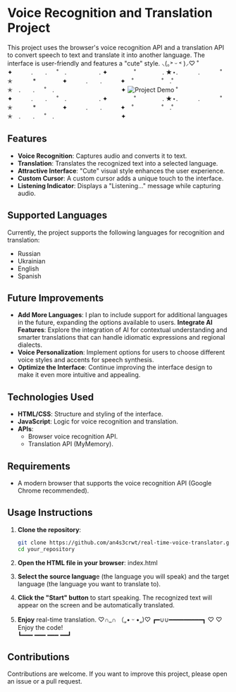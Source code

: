 # Voice Recognition and Translation Project

This project uses the browser's voice recognition API and a translation API to convert speech to text and translate it into another language. The interface is user-friendly and features a "cute" style. ⸜(｡˃ ᵕ ˂ )⸝♡
˚　　　　✦　　　.　　. 　 ˚　.　　　　　 . ✦　　　 　˚　　　　 . ★⋆.
　　　.   　　˚　✭　 　　*　　 　　✦　　　.　　.　　　✦　˚ 　　　　 ˚　.˚　　　　　✭　.　　. 　 ˚　.　　　　 　　 　　　　 ✦
![Project Demo](assets/voice-translator.gif) 
˚　　　　✦　　　.　　. 　 ˚　.　　　　　 . ✦　　　 　˚　　　　 . ★⋆.
　　　.   　　˚　✭　 　　*　　 　　✦　　　.　　.　　　✦　˚ 　　　　 ˚　.˚　　　　　✭　.　　. 　 ˚　.　　　　 　　 　　　　 ✦
## Features

- **Voice Recognition**: Captures audio and converts it to text.
- **Translation**: Translates the recognized text into a selected language.
- **Attractive Interface**: "Cute" visual style enhances the user experience.
- **Custom Cursor**: A custom cursor adds a unique touch to the interface.
- **Listening Indicator**: Displays a "Listening..." message while capturing audio.

## Supported Languages

Currently, the project supports the following languages for recognition and translation:

- Russian
- Ukrainian
- English
- Spanish

## Future Improvements

- **Add More Languages**: I plan to include support for additional languages in the future, expanding the options available to users.
 **Integrate AI Features**: Explore the integration of AI for contextual understanding and smarter translations that can handle idiomatic expressions and regional dialects.
- **Voice Personalization**: Implement options for users to choose different voice styles and accents for speech synthesis.
- **Optimize the Interface**: Continue improving the interface design to make it even more intuitive and appealing.

## Technologies Used

- **HTML/CSS**: Structure and styling of the interface.
- **JavaScript**: Logic for voice recognition and translation.
- **APIs**:
  - Browser voice recognition API.
  - Translation API (MyMemory).

## Requirements

- A modern browser that supports the voice recognition API (Google Chrome recommended).

## Usage Instructions

1. **Clone the repository**:
   ```bash
   git clone https://github.com/an4s3crwt/real-time-voice-translator.git
   cd your_repository
2. **Open the HTML file in your browser**:
index.html

3. **Select the source languag**e (the language you will speak) and the target language (the language you want to translate to).

4. **Click the "Start" button** to start speaking. The recognized text will appear on the screen and be automatically translated.

5. **Enjoy** real-time translation.
    ♡∩_∩
   （„• ᵕ •„)♡
┏━∪∪━━━━━━━━━┓
♡ ♡  Enjoy the code!                      
┗━━━ ━━━ ━━━ ━━┛⠀⠀⠀⠀⠀
## Contributions
Contributions are welcome. If you want to improve this project, please open an issue or a pull request.
